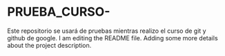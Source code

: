# PRUEBA_CURSO-
Este repositorio se usará de pruebas mientras realizo el curso de git y github de google. 
I am editing the README file. Adding some more details about the project description.
